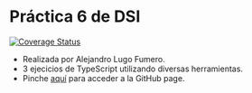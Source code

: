 # Práctica 6 de DSI
[![Coverage Status](https://coveralls.io/repos/github/ULL-ESIT-INF-DSI-2122/ull-esit-inf-dsi-21-22-prct06-generics-solid-AKALugo/badge.svg?branch=main)](https://coveralls.io/github/ULL-ESIT-INF-DSI-2122/ull-esit-inf-dsi-21-22-prct06-generics-solid-AKALugo?branch=main)

* Realizada por Alejandro Lugo Fumero.
* 3 ejecicios de TypeScript utilizando diversas herramientas.
* Pinche [aquí](https://ull-esit-inf-dsi-2122.github.io/ull-esit-inf-dsi-21-22-prct06-generics-solid-AKALugo/) para acceder a la GitHub page.